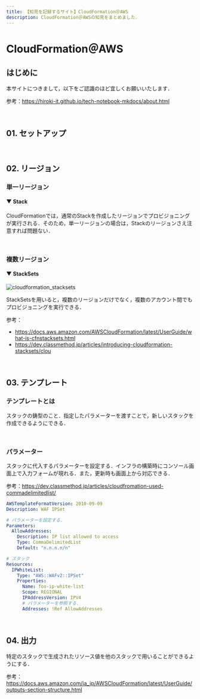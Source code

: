 ```yaml
---
title: 【知見を記録するサイト】CloudFormation＠AWS
description: CloudFormation＠AWSの知見をまとめました．
---
```


# CloudFormation＠AWS

## はじめに

本サイトにつきまして，以下をご認識のほど宜しくお願いいたします．

参考：https://hiroki-it.github.io/tech-notebook-mkdocs/about.html

<br>

## 01. セットアップ

<br>

## 02. リージョン

### 単一リージョン

#### ▼ Stack

CloudFormationでは，通常のStackを作成したリージョンでプロビジョニングが実行される．そのため，単一リージョンの場合は，Stackのリージョンさえ注意すれば問題ない．

<br>

### 複数リージョン

#### ▼ StackSets

![cloudformation_stacksets](https://raw.githubusercontent.com/hiroki-it/tech-notebook/master/images/cloudformation_stacksets.png)


StackSetsを用いると，複数のリージョンだけでなく，複数のアカウント間でもプロビジョニングを実行できる．

参考：

- https://docs.aws.amazon.com/AWSCloudFormation/latest/UserGuide/what-is-cfnstacksets.html
- https://dev.classmethod.jp/articles/introducing-cloudformation-stacksets/clou

<br>

## 03. テンプレート

### テンプレートとは

スタックの鋳型のこと．指定したパラメーターを渡すことで，新しいスタックを作成できるようにできる．

<br>

### パラメーター

スタックに代入するパラメーターを設定する．インフラの構築時にコンソール画面上で入力フォームが現れる．また，更新時も画面上から対応できる．

参考：https://dev.classmethod.jp/articles/cloudfromation-used-commadelimitedlist/

```yaml
AWSTemplateFormatVersion: 2010-09-09
Description: WAF IPSet

# パラメーターを設定する．
Parameters:
  AllowAddresses:
    Description: IP list allowed to access
    Type: CommaDelimitedList
    Default: "n.n.n.n/n"

# スタック
Resources:
  IPWhiteList:
    Type: "AWS::WAFv2::IPSet"
    Properties:
      Name: foo-ip-white-list
      Scope: REGIONAL
      IPAddressVersion: IPV4
      # パラメーターを参照する．
      Addresses: !Ref AllowAddresses
```

<br>

## 04. 出力

特定のスタックで生成されたリソース値を他のスタックで用いることができるようにする．

参考：https://docs.aws.amazon.com/ja_jp/AWSCloudFormation/latest/UserGuide/outputs-section-structure.html

<br>
